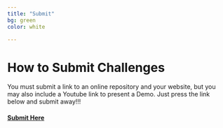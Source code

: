 ```yaml
---
title: "Submit"
bg: green
color: white

---
```


# How to Submit Challenges

You must submit a link to an online repository and your website, but you may also include a Youtube link to present a Demo.
Just press the link below and submit away!!!

#### [Submit Here](http://1drv.ms/1WDDL2B)






<!-- Add Pictures and Links to I dev this Projects or what others have done at other hackathons -->